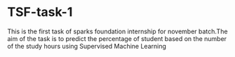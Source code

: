# TSF-task-1
This is the first task of sparks foundation internship for november batch.The aim of the task is to predict the percentage of student based on the number of the study hours using Supervised Machine Learning
